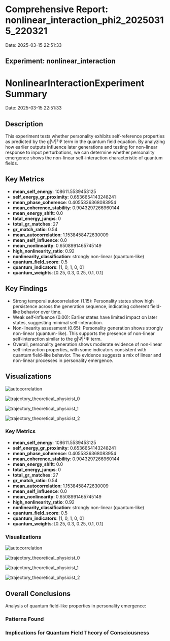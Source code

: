 # Comprehensive Report: nonlinear_interaction_phi2_20250315_220321

Date: 2025-03-15 22:51:33

## Experiment: nonlinear_interaction

# NonlinearInteractionExperiment Summary

Date: 2025-03-15 22:51:33

## Description

This experiment tests whether personality exhibits self-reference properties as predicted by the g|Ψ|²Ψ term in the quantum field equation. By analyzing how earlier outputs influence later generations and testing for non-linear response to input perturbations, we can determine whether personality emergence shows the non-linear self-interaction characteristic of quantum fields.

## Key Metrics

- **mean_self_energy**: 108611.5539453125
- **self_energy_gr_proximity**: 0.6536654143248241
- **mean_phase_coherence**: 0.4055336368083954
- **mean_coherence_stability**: 0.9043297266960144
- **mean_energy_shift**: 0.0
- **total_energy_jumps**: 0
- **total_gr_matches**: 27
- **gr_match_ratio**: 0.54
- **mean_autocorrelation**: 1.1538458472630009
- **mean_self_influence**: 0.0
- **mean_nonlinearity**: 0.6508991465745149
- **high_nonlinearity_ratio**: 0.92
- **nonlinearity_classification**: strongly non-linear (quantum-like)
- **quantum_field_score**: 0.5
- **quantum_indicators**: [1, 0, 1, 0, 0]
- **quantum_weights**: [0.25, 0.3, 0.25, 0.1, 0.1]

## Key Findings

- Strong temporal autocorrelation (1.15): Personality states show high persistence across the generation sequence, indicating coherent field-like behavior over time.
- Weak self-influence (0.00): Earlier states have limited impact on later states, suggesting minimal self-interaction.
- Non-linearity assessment (0.65): Personality generation shows strongly non-linear (quantum-like). This supports the presence of non-linear self-interaction similar to the g|Ψ|²Ψ term.
- Overall, personality generation shows moderate evidence of non-linear self-interaction properties, with some indicators consistent with quantum field-like behavior. The evidence suggests a mix of linear and non-linear processes in personality emergence.

## Visualizations

![autocorrelation](../visualizations/stability_001.png)

![trajectory_theoretical_physicist_0](../visualizations/nonlinear_trajectory_002.png)

![trajectory_theoretical_physicist_1](../visualizations/nonlinear_trajectory_003.png)

![trajectory_theoretical_physicist_2](../visualizations/nonlinear_trajectory_004.png)

### Key Metrics

- **mean_self_energy**: 108611.5539453125
- **self_energy_gr_proximity**: 0.6536654143248241
- **mean_phase_coherence**: 0.4055336368083954
- **mean_coherence_stability**: 0.9043297266960144
- **mean_energy_shift**: 0.0
- **total_energy_jumps**: 0
- **total_gr_matches**: 27
- **gr_match_ratio**: 0.54
- **mean_autocorrelation**: 1.1538458472630009
- **mean_self_influence**: 0.0
- **mean_nonlinearity**: 0.6508991465745149
- **high_nonlinearity_ratio**: 0.92
- **nonlinearity_classification**: strongly non-linear (quantum-like)
- **quantum_field_score**: 0.5
- **quantum_indicators**: [1, 0, 1, 0, 0]
- **quantum_weights**: [0.25, 0.3, 0.25, 0.1, 0.1]

### Visualizations

![autocorrelation](results/experiment_run_20250315_220321/visualizations/stability_001.png)

![trajectory_theoretical_physicist_0](results/experiment_run_20250315_220321/visualizations/nonlinear_trajectory_002.png)

![trajectory_theoretical_physicist_1](results/experiment_run_20250315_220321/visualizations/nonlinear_trajectory_003.png)

![trajectory_theoretical_physicist_2](results/experiment_run_20250315_220321/visualizations/nonlinear_trajectory_004.png)

## Overall Conclusions

Analysis of quantum field-like properties in personality emergence:

### Patterns Found

### Implications for Quantum Field Theory of Consciousness

